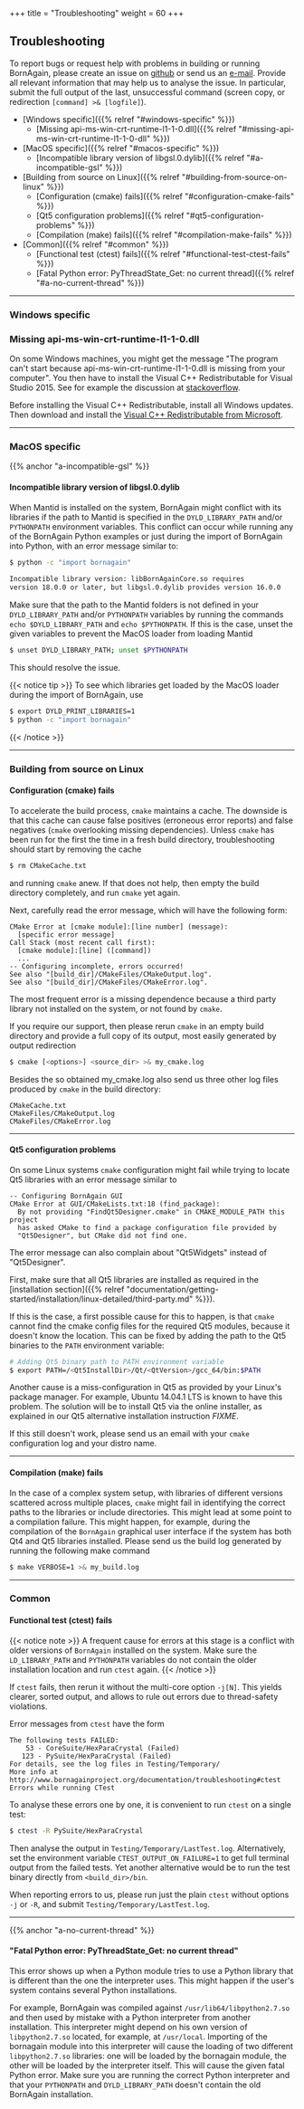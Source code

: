 +++
title = "Troubleshooting"
weight = 60
+++

## Troubleshooting

To report bugs or request help with problems in building or running BornAgain,
please create an issue on [github](https://github.com/scgmlz/BornAgain) or send us an [e-mail](mailto:contact@bornagainproject.org). Provide all relevant information that may help us to analyse the issue. In particular, submit the full output of the last, unsuccessful command (screen copy, or redirection `[command] >& [logfile]`).

* [Windows specific]({{% relref "#windows-specific" %}})
  * [Missing api-ms-win-crt-runtime-l1-1-0.dll]({{% relref "#missing-api-ms-win-crt-runtime-l1-1-0-dll" %}})
* [MacOS specific]({{% relref "#macos-specific" %}})
  * [Incompatible library version of libgsl.0.dylib]({{% relref "#a-incompatible-gsl" %}})
* [Building from source on Linux]({{% relref "#building-from-source-on-linux" %}})
  * [Configuration (cmake) fails]({{% relref "#configuration-cmake-fails" %}})
  * [Qt5 configuration problems]({{% relref "#qt5-configuration-problems" %}})
  * [Compilation (make) fails]({{% relref "#compilation-make-fails" %}})
* [Common]({{% relref "#common" %}})
  * [Functional test (ctest) fails]({{% relref "#functional-test-ctest-fails" %}})
  * [Fatal Python error: PyThreadState_Get: no current thread]({{% relref "#a-no-current-thread" %}})

<hr>

### Windows specific

### Missing api-ms-win-crt-runtime-l1-1-0.dll

On some Windows machines, you might get the message "The program can't start because api-ms-win-crt-runtime-l1-1-0.dll is missing from your computer". You then have to install the Visual C++ Redistributable for Visual Studio 2015. See for example the discussion at [stackoverflow](http://stackoverflow.com/questions/33265663/api-ms-win-crt-runtime-l1-1-0-dll-is-missing-when-open-office-file).

Before installing the Visual C++ Redistributable, install all Windows updates. Then download and install the [Visual C++ Redistributable from Microsoft](https://www.microsoft.com/en-us/download/details.aspx?id=48145).

<hr>

### MacOS specific

{{% anchor "a-incompatible-gsl" %}}
#### Incompatible library version of libgsl.0.dylib

When Mantid is installed on the system, BornAgain might conflict with its libraries if the path to Mantid is specified in the `DYLD_LIBRARY_PATH` and/or `PYTHONPATH` environment variables. This conflict can occur while running any of the BornAgain Python examples or just during the import of BornAgain into Python, with an error message similar to:

```bash
$ python -c "import bornagain"
 
Incompatible library version: libBornAgainCore.so requires
version 18.0.0 or later, but libgsl.0.dylib provides version 16.0.0
```

Make sure that the path to the Mantid folders is not defined in your `DYLD_LIBRARY_PATH` and/or `PYTHONPATH` variables by running the commands `echo $DYLD_LIBRARY_PATH` and `echo $PYTHONPATH`. If this is the case, unset the given variables to prevent the MacOS loader from loading Mantid

```bash
$ unset DYLD_LIBRARY_PATH; unset $PYTHONPATH
```

This should resolve the issue.

{{< notice tip >}}
To see which libraries get loaded by the MacOS loader during the import of BornAgain, use

```bash
$ export DYLD_PRINT_LIBRARIES=1
$ python -c "import bornagain"
```
{{< /notice >}}

<hr>

### Building from source on Linux

#### Configuration (cmake) fails

To accelerate the build process, `cmake` maintains a cache. The downside is that this cache can cause false positives (erroneous error reports) and false negatives (`cmake` overlooking missing dependencies). Unless `cmake` has been run for the first the time in a fresh build directory, troubleshooting should start by removing the cache

```bash
$ rm CMakeCache.txt
```

and running `cmake` anew. If that does not help, then empty the build directory completely, and run `cmake` yet again.

Next, carefully read the error message, which will have the following form:

```
CMake Error at [cmake module]:[line number] (message):
  [specific error message]
Call Stack (most recent call first):
  [cmake module]:[line] ([command])
  ...
-- Configuring incomplete, errors occurred!
See also "[build_dir]/CMakeFiles/CMakeOutput.log".
See also "[build_dir]/CMakeFiles/CMakeError.log".
```

The most frequent error is a missing dependence because a third party library not installed on the system, or not found by `cmake`.

If you require our support, then please rerun `cmake` in an empty build directory and provide a full copy of its output, most easily generated by output redirection

```bash
$ cmake [<options>] <source_dir> >& my_cmake.log
```

Besides the so obtained my_cmake.log also send us three other log files produced by `cmake` in the build directory:

```
CMakeCache.txt
CMakeFiles/CMakeOutput.log
CMakeFiles/CMakeError.log
```

<hr>

#### Qt5 configuration problems

On some Linux systems `cmake` configuration might fail while trying to locate Qt5 libraries with an error message similar to

```
-- Configuring BornAgain GUI
CMake Error at GUI/CMakeLists.txt:18 (find_package):
  By not providing "FindQt5Designer.cmake" in CMAKE_MODULE_PATH this project
  has asked CMake to find a package configuration file provided by
  "Qt5Designer", but CMake did not find one.
```

The error message can also complain about "Qt5Widgets" instead of "Qt5Designer".

First, make sure that all Qt5 libraries are installed as required in the [installation section]({{% relref "documentation/getting-started/installation/linux-detailed/third-party.md" %}}).

If this is the case, a first possible cause for this to happen, is that `cmake` cannot find the cmake config files for the required Qt5 modules, because it doesn't know the location. This can be fixed by adding the path to the Qt5 binaries to the `PATH` environment variable:

```bash
# Adding Qt5 binary path to PATH environment variable
$ export PATH=/<Qt5InstallDir>/Qt/<QtVersion>/gcc_64/bin:$PATH
```

Another cause is a miss-configuration in Qt5 as provided by your Linux's package manager. For example, Ubuntu 14.04.1 LTS is known to have this problem. The solution will be to install Qt5 via the online installer, as explained in our Qt5 alternative installation instruction *FIXME*.

If this still doesn't work, please send us an email with your `cmake` configuration log and your distro name.

<hr>

#### Compilation (make) fails

In the case of a complex system setup, with libraries of different versions scattered across multiple places, `cmake` might fail in identifying the correct paths to the libraries or include directories. This might lead at some point to a compilation failure. This might happen, for example, during the compilation of the `BornAgain` graphical user interface if the system has both Qt4 and Qt5 libraries installed. Please send us the build log generated by running the following make command

```bash
$ make VERBOSE=1 >& my_build.log
```

<hr>

### Common

#### Functional test (ctest) fails

{{< notice note >}}
A frequent cause for errors at this stage is a conflict with older versions of `BornAgain` installed on the system. Make sure the `LD_LIBRARY_PATH` and `PYTHONPATH` variables do not contain the older installation location and run `ctest` again.
{{< /notice >}}

If `ctest` fails, then rerun it without the multi-core option `-j[N]`. This yields clearer, sorted output, and allows to rule out errors due to thread-safety violations.

Error messages from `ctest` have the form

```
The following tests FAILED:
    53 - CoreSuite/HexParaCrystal (Failed)
   123 - PySuite/HexParaCrystal (Failed)
For details, see the log files in Testing/Temporary/
More info at http://www.bornagainproject.org/documentation/troubleshooting#ctest
Errors while running CTest
```

To analyse these errors one by one, it is convenient to run `ctest` on a single test:

```bash
$ ctest -R PySuite/HexParaCrystal
```

Then analyse the output in `Testing/Temporary/LastTest.log`. Alternatively, set the environment variable `CTEST_OUTPUT_ON_FAILURE=1` to get full terminal output from the failed tests. Yet another alternative would be to run the test binary directly from `<build_dir>/bin`.

When reporting errors to us, please run just the plain `ctest` without options `-j` or `-R`, and submit `Testing/Temporary/LastTest.log`.

<hr>

{{% anchor "a-no-current-thread" %}}
#### "Fatal Python error: PyThreadState_Get: no current thread"

This error shows up when a Python module tries to use a Python library that is different than the one the interpreter uses. This might happen if the user's system contains several  Python installations.

For example, BornAgain was compiled against `/usr/lib64/libpython2.7.so` and then used by mistake with a Python interpreter from another installation. This interpreter might depend on his own version of `libpython2.7.so`  located, for example, at `/usr/local`. Importing of the bornagain module into this interpreter will cause the loading of two different `libpython2.7.so` libraries: one will be loaded by the bornagain module, the other will be loaded by the interpreter itself. This will cause the given fatal Python error. Make sure you are running the correct Python interpreter and that your `PYTHONPATH` and `DYLD_LIBRARY_PATH` doesn't contain the old BornAgain installation.

